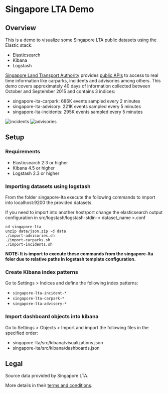 # Singapore LTA Demo

## Overview

This is a demo to visualize some Singapore LTA public datasets using the Elastic stack:

- Elasticsearch
- Kibana
- Logstash

[Singapore Land Transport Authority](http://lta.gov.sg) provides [public APIs](http://www.mytransport.sg/content/mytransport/home/dataMall.html) to access to real time information like carparks, incidents and advisories among others. This demo covers approximately 40 days of information collected between October and September 2015 and contains 3 indices:

- singapore-lta-carpark: 686K events sampled every 2 minutes 
- singapore-lta-advisory: 221K events sampled every 5 minutes
- singapore-lta-incidents: 295K events sampled every 5 minutes

![incidents](https://raw.githubusercontent.com/mcascallares/singapore-lta-demo/master/screenshots/incidents.png "Incidents")
![advisories](https://raw.githubusercontent.com/mcascallares/singapore-lta-demo/master/screenshots/advisories.png "Advisories")

## Setup

### Requirements

- Elasticsearch 2.3 or higher
- Kibana 4.5 or higher
- Logstash 2.3 or higher

### Importing datasets using logstash

From the folder singapore-lta execute the following commands to import into localhost:9200 the provided datasets.

If you need to import into another host/port change the elasticsearch output configuration in src/logstash/logstash-stdin-< dataset_name >.conf

```
cd singapore-lta
unzip data/json.zip -d data
./import-advisories.sh
./import-carparks.sh
./import-incidents.sh
```

**NOTE: It is import to execute these commands from the singapore-lta foler due to relative paths in logstash template configuration.**


### Create Kibana index patterns

Go to Settings > Indices and define the following index patterns:

- ``singapore-lta-incident-*``
- ``singapore-lta-carpark-*``
- ``singapore-lta-advisory-*``


### Import dashboard objects into kibana

Go to Settings > Objects > Import and import the following files in the specified order:

- singapore-lta/src/kibana/visualizations.json
- singapore-lta/src/kibana/dashboards.json


## Legal

Source data provided by Singapore LTA.

More details in their [terms and conditions](http://www.mytransport.sg/content/mytransport/home/dataMall/termOfUse.html).
